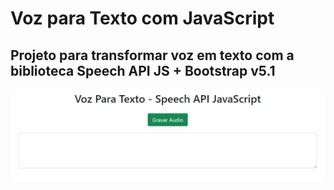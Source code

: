 # Voz para Texto com JavaScript

## Projeto para transformar voz em texto com a biblioteca Speech API JS + Bootstrap v5.1

<p></p>

<img src="./img/print.png">